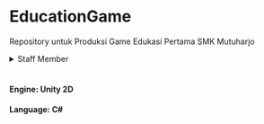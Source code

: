 # EducationGame
Repository untuk Produksi Game Edukasi Pertama SMK Mutuharjo

<details>
  <summary>Staff Member</summary>
  <br>
  
🎬 **Director** : Yours Truly 

💻 **Programmers** :
- Lead Programmer : Bastiar Ramadan
- Junior Programmer : Apriansyah Yudha Pratama

🎨 **Game Artists** : 
- Character Designer : Ridwan Raehan Ramdhon
- Font and Graphic : Muhammad Zaidan Nabih
- VFX : Abby Wahyu Sadewa
- 3D : Muhammad Rafi Ash-Shiddiqi

♟️ **Level Designer** : 
- Arifin Setya Nugroho

🎧 **Sound Enginer** :
- Muhammad Firdaus 

🧩 **UI UX** :
- Raja Risqulloh B.A
</details>
<br>


#### Engine: Unity 2D

#### Language: C#
